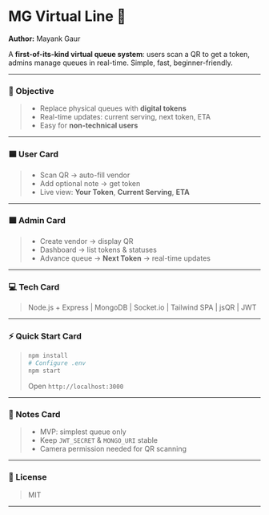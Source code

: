 # MG Virtual Line 🚀

**Author:** Mayank Gaur

A **first-of-its-kind virtual queue system**: users scan a QR to get a token, admins manage queues in real-time. Simple, fast, beginner-friendly.

---

### 🎯 Objective

> * Replace physical queues with **digital tokens**
> * Real-time updates: current serving, next token, ETA
> * Easy for **non-technical users**

---

### 🟦 User Card

> * Scan QR → auto-fill vendor
> * Add optional note → get token
> * Live view: **Your Token**, **Current Serving**, **ETA**

---

### 🟩 Admin Card

> * Create vendor → display QR
> * Dashboard → list tokens & statuses
> * Advance queue → **Next Token** → real-time updates

---

### 💻 Tech Card

> Node.js + Express | MongoDB | Socket.io | Tailwind SPA | jsQR | JWT

---

### ⚡ Quick Start Card

> ```bash
> npm install
> # Configure .env
> npm start
> ```
>
> Open `http://localhost:3000`

---

### 🔧 Notes Card

> * MVP: simplest queue only
> * Keep `JWT_SECRET` & `MONGO_URI` stable
> * Camera permission needed for QR scanning

---

### 📝 License

> MIT

---